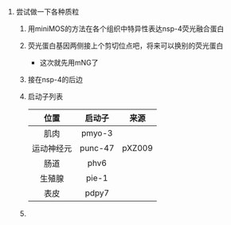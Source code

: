 1. 尝试做一下各种质粒
   1. 用miniMOS的方法在各个组织中特异性表达nsp-4荧光融合蛋白
   2. 荧光蛋白基因两侧接上个剪切位点吧，将来可以换别的荧光蛋白
      + 这次就先用mNG了
   3. 接在nsp-4的后边
   4. 启动子列表
   
      |  位置   |   启动子   |   来源   |
      |:-----:|:-------:|:------:|
      |  肌肉   | pmyo-3  |        |
      | 运动神经元 | punc-47 | pXZ009 |
      |  肠道   |  phv6   |        |
      |  生殖腺  |  pie-1  |        |
      |  表皮   |  pdpy7  |        |
   5. 